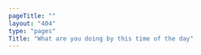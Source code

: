 ```yaml
---
pageTitle: ""
layout: "404"
type: "pages"
Title: "What are you doing by this time of the day"
---
```

